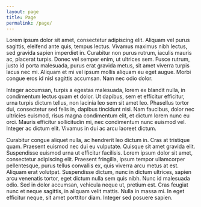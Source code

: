 ```yaml
---
layout: page
title: Page
permalink: /page/
---
```


Lorem ipsum dolor sit amet, consectetur adipiscing elit. Aliquam vel purus sagittis, eleifend ante quis, tempus lectus. Vivamus maximus nibh lectus, sed gravida sapien imperdiet in. Curabitur non purus rutrum, iaculis mauris ac, placerat turpis. Donec vel semper enim, ut ultrices sem. Fusce rutrum, justo id porta malesuada, purus erat gravida metus, sit amet viverra turpis lacus nec mi. Aliquam et mi vel ipsum mollis aliquam eu eget augue. Morbi congue eros id nisl sagittis accumsan. Nam nec odio dolor.

Integer accumsan, turpis a egestas malesuada, lorem ex blandit nulla, in condimentum lectus quam et dolor. Ut dapibus, sem et efficitur efficitur, urna turpis dictum tellus, non lacinia leo sem sit amet leo. Phasellus tortor dui, consectetur sed felis in, dapibus tincidunt nisi. Nam faucibus, dolor nec ultricies euismod, risus magna condimentum elit, et dictum lorem nunc eu orci. Mauris efficitur sollicitudin mi, nec condimentum nunc euismod vel. Integer ac dictum elit. Vivamus in dui ac arcu laoreet dictum.

Curabitur congue aliquet nulla, ac hendrerit leo dictum in. Cras at tristique quam. Praesent euismod nec dui eu vulputate. Quisque sit amet gravida elit. Suspendisse euismod urna ut efficitur facilisis. Lorem ipsum dolor sit amet, consectetur adipiscing elit. Praesent fringilla, ipsum tempor ullamcorper pellentesque, purus tellus convallis ex, quis viverra arcu metus at est. Aliquam erat volutpat. Suspendisse dictum, nunc in dictum ultrices, sapien arcu venenatis tortor, eget dictum nulla sem quis nibh. Nunc id malesuada odio. Sed in dolor accumsan, vehicula neque ut, pretium est. Cras feugiat nunc et neque sagittis, in aliquam velit mattis. Nulla in massa mi. In eget efficitur neque, sit amet porttitor diam. Integer sed posuere sapien.
